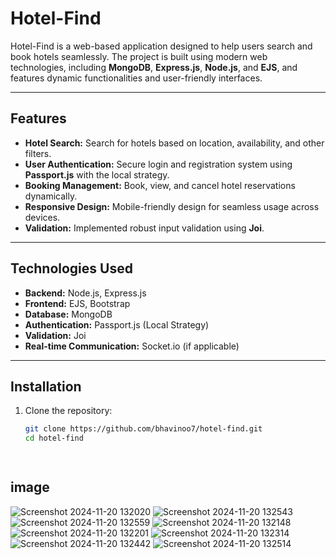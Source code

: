 # Hotel-Find  

Hotel-Find is a web-based application designed to help users search and book hotels seamlessly. The project is built using modern web technologies, including **MongoDB**, **Express.js**, **Node.js**, and **EJS**, and features dynamic functionalities and user-friendly interfaces.

---

## Features  
- **Hotel Search:** Search for hotels based on location, availability, and other filters.  
- **User Authentication:** Secure login and registration system using **Passport.js** with the local strategy.  
- **Booking Management:** Book, view, and cancel hotel reservations dynamically.  
- **Responsive Design:** Mobile-friendly design for seamless usage across devices.  
- **Validation:** Implemented robust input validation using **Joi**.  

---

## Technologies Used  
- **Backend:** Node.js, Express.js  
- **Frontend:** EJS, Bootstrap  
- **Database:** MongoDB  
- **Authentication:** Passport.js (Local Strategy)  
- **Validation:** Joi  
- **Real-time Communication:** Socket.io (if applicable)  

---

## Installation  

1. Clone the repository:  
   ```bash  
   git clone https://github.com/bhavinoo7/hotel-find.git  
   cd hotel-find

 
## image


![Screenshot 2024-11-20 132020](https://github.com/user-attachments/assets/55ad7a08-f96d-4da1-bea5-722d1354e12c)
![Screenshot 2024-11-20 132543](https://github.com/user-attachments/assets/5c1cc406-0d63-422f-8b54-adac4ae98cc7)
![Screenshot 2024-11-20 132559](https://github.com/user-attachments/assets/b364e7ab-d8cc-4991-8340-15b92f4e06a8)
![Screenshot 2024-11-20 132148](https://github.com/user-attachments/assets/28be3832-7bed-4039-b811-c1f27d5c0115)
![Screenshot 2024-11-20 132201](https://github.com/user-attachments/assets/b00c1dce-2208-456d-896f-1bdbf21216d8)
![Screenshot 2024-11-20 132314](https://github.com/user-attachments/assets/eb29ba1e-13f8-4038-89d8-421b81a65e41)
![Screenshot 2024-11-20 132442](https://github.com/user-attachments/assets/ee5046d5-0fed-4d56-ac4c-d6e9a82e4d40)
![Screenshot 2024-11-20 132514](https://github.com/user-attachments/assets/a53f5d61-ba49-4ff6-94de-95f91fa671ee)
